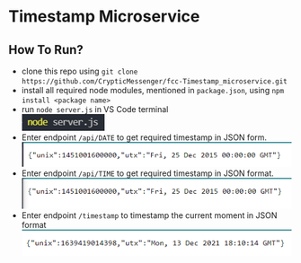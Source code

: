 # Timestamp Microservice
## How To Run?
- clone this repo using `git clone https://github.com/CrypticMessenger/fcc-Timestamp_microservice.git`
- install all required node modules, mentioned in `package.json`, using `npm install <package name>`
- run `node server.js` in VS Code terminal<br>
  <img src="asset/nodejsserver.png">
- Enter endpoint ```/api/DATE``` to get required timestamp in JSON form.
  <img src="asset/date.png">
- Enter endpoint ```/api/TIME``` to get required timestamp in JSON format.
  <img src="asset/time.png">
- Enter endpoint ```/timestamp``` to timestamp the current moment in JSON format
  ![timestamp](https://github.com/CrypticMessenger/fcc-Timestamp_microservice/blob/main/asset/timestamp.png)
